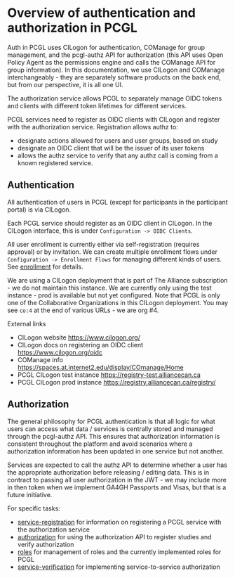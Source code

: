 # Overview of authentication and authorization in PCGL

Auth in PCGL uses CILogon for authentication, COManage for group management, and the pcgl-authz API for authorization (this API uses Open Policy Agent as the permissions engine and calls the COManage API for group information). In this documentation, we use CILogon and COManage interchangeably - they are separately software products on the back end, but from our perspective, it is all one UI.

The authorization service allows PCGL to separately manage OIDC tokens and clients with different token lifetimes for different services.

PCGL services need to register as OIDC clients with CILogon and register with the authorization service. Registration allows authz to:
* designate actions allowed for users and user groups, based on study
* designate an OIDC client that will be the issuer of its user tokens
* allows the authz service to verify that any authz call is coming from a known registered service.


## Authentication

All authentication of users in PCGL (except for participants in the participant portal) is via CILogon.

Each PCGL service should register as an OIDC client in CILogon. In the CILogon interface, this is under `Configuration -> OIDC Clients`.

All user enrollment is currently either via self-registration (requires approval) or by invitation. We can create multiple enrollment flows under `Configuration -> Enrollment Flows` for managing different kinds of users. See [enrollment](/docs/enrollment.md) for details.

We are using a CILogon deployment that is part of The Alliance subscription - we do not maintain this instance. We are currently only using the test instance - prod is available but not yet configured. Note that PCGL is only one of the Collaborative Organizations in this CILogon deployment. You may see `co:4` at the end of various URLs - we are org #4.

External links
* CILogon website https://www.cilogon.org/
* CILogon docs on registering an OIDC client https://www.cilogon.org/oidc
* COManage info https://spaces.at.internet2.edu/display/COmanage/Home
* PCGL CILogon test instance https://registry-test.alliancecan.ca
* PCGL CILogon prod instance https://registry.alliancecan.ca/registry/

## Authorization

The general philosophy for PCGL authentication is that all logic for what users can access what data / services is centrally stored and managed through the pcgl-authz API. This ensures that authorization information is consistent throughout the platform and avoid scenarios where a authorization information has been updated in one service but not another.

Services are expected to call the authz API to determine whether a user has the appropriate authorization before releasing / editing data. This is in contract to passing all user authorization in the JWT - we may include more in then token when we implement GA4GH Passports and Visas, but that is a future initiative.

For specific tasks:

* [service-registration](/docs/service-registration.md) for information on registering a PCGL service with the authorization service
* [authorization](/docs/authorization.md) for using the authorization API to register studies and verify authorization
* [roles](/docs/roles.md) for management of roles and the currently implemented roles for PCGL
* [service-verification](/docs/service-verification.md) for implementing service-to-service authorization
